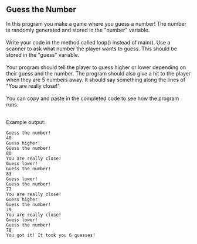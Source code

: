 ## Guess the Number
In this program you make a game where you guess a number! The number is randomly generated and stored in the "number" variable.<br/><br/>
Write your code in the method called loop() instead of main(). Use a scanner to ask what number the player wants to guess.
This should be stored in the "guess" variable. <br/><br/>
Your program should tell the player to guess higher or lower depending on their guess and the number. The program should also give a
hit to the player when they are 5 numbers away. It should say something along the lines of "You are really close!"
<br/><br/>
You can copy and paste in the completed code to see how the program runs.<br/><br/>


Example output:
```
Guess the number!
40
Guess higher!
Guess the number!
80
You are really close!
Guess lower!
Guess the number!
83
Guess lower!
Guess the number!
77
You are really close!
Guess higher!
Guess the number!
79
You are really close!
Guess lower!
Guess the number!
78
You got it! It took you 6 guesses!
```
